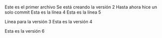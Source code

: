 Este es el primer archivo 
Se está creando la versión 2
Hasta ahora hice un solo commit
Esta es la línea 4
Esta es la línea 5

Línea para la versión 3
Esta es la versión 4

Esta es la versión 6
